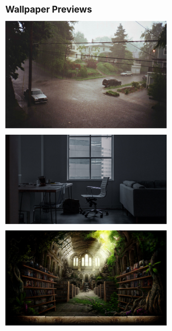# Wallpaper Previews

<img src="001-desolate.png" alt=""/>
<img src="002-desolate.png" alt=""/>
<img src="003-desolate.png" alt=""/>
<img src="004-desolate.png" alt=""/>
<img src="005-desolate.png" alt=""/>
